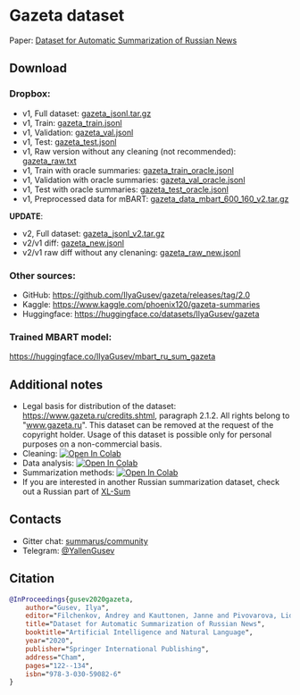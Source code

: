 # Gazeta dataset
Paper: [Dataset for Automatic Summarization of Russian News](https://arxiv.org/abs/2006.11063)

## Download
### Dropbox:
* v1, Full dataset: [gazeta_jsonl.tar.gz](https://www.dropbox.com/s/cmpfvzxdknkeal4/gazeta_jsonl.tar.gz)
* v1, Train: [gazeta_train.jsonl](https://www.dropbox.com/s/43l702z5a5i2w8j/gazeta_train.jsonl)
* v1, Validation: [gazeta_val.jsonl](https://www.dropbox.com/s/k2egt3sug0hb185/gazeta_val.jsonl)
* v1, Test: [gazeta_test.jsonl](https://www.dropbox.com/s/3gki5n5djs9w0v6/gazeta_test.jsonl)
* v1, Raw version without any cleaning (not recommended): [gazeta_raw.txt](https://www.dropbox.com/s/4fxj5wmt7tjr5f2/gazeta_raw.txt)
* v1, Train with oracle summaries: [gazeta_train_oracle.jsonl](https://www.dropbox.com/s/5dva37fm1v4zp3j/gazeta_train_oracle.jsonl)
* v1, Validation with oracle summaries: [gazeta_val_oracle.jsonl](https://www.dropbox.com/s/hc9tab4ewe352jt/gazeta_val_oracle.jsonl)
* v1, Test with oracle summaries: [gazeta_test_oracle.jsonl](https://www.dropbox.com/s/cjbciavdxg54mlq/gazeta_test_oracle.jsonl)
* v1, Preprocessed data for mBART: [gazeta_data_mbart_600_160_v2.tar.gz](https://www.dropbox.com/s/70d75da8h8f16ox/gazeta_data_mbart_600_160_v2.tar.gz)

**UPDATE**:
* v2, Full dataset: [gazeta_jsonl_v2.tar.gz](https://www.dropbox.com/s/lb50mk5jujjjqbi/gazeta_jsonl_v2.tar.gz)
* v2/v1 diff: [gazeta_new.jsonl](https://www.dropbox.com/s/c5y8q7pb3kv6cdu/gazeta_new.jsonl)
* v2/v1 raw diff without any clenaning: [gazeta_raw_new.jsonl](https://www.dropbox.com/s/gyv841mph04qweu/gazeta_raw_new.jsonl)

### Other sources:
* GitHub: https://github.com/IlyaGusev/gazeta/releases/tag/2.0
* Kaggle: https://www.kaggle.com/phoenix120/gazeta-summaries
* Huggingface: https://huggingface.co/datasets/IlyaGusev/gazeta

### Trained MBART model:
https://huggingface.co/IlyaGusev/mbart_ru_sum_gazeta

## Additional notes
* Legal basis for distribution of the dataset: https://www.gazeta.ru/credits.shtml, paragraph 2.1.2. All rights belong to "www.gazeta.ru". This dataset can be removed at the request of the copyright holder. Usage of this dataset is possible only for personal purposes on a non-commercial basis. 
* Cleaning: [![Open In Colab](https://colab.research.google.com/assets/colab-badge.svg)](https://colab.research.google.com/drive/1Ed_chVrslp_7vJNS3PmRC0_ZJrRQYv0C)
* Data analysis: [![Open In Colab](https://colab.research.google.com/assets/colab-badge.svg)](https://colab.research.google.com/drive/1Rp4-COj8RNbvH4jvRQkc5fik5XuhGU5y)
* Summarization methods: [![Open In Colab](https://colab.research.google.com/assets/colab-badge.svg)](https://colab.research.google.com/drive/1B26oDFEKSNCcI0BPkGXgxi13pbadriyN)
* If you are interested in another Russian summarization dataset, check out a Russian part of [XL-Sum](https://github.com/csebuetnlp/xl-sum)

## Contacts
* Gitter chat: [summarus/community](https://gitter.im/summarus/community)
* Telegram: [@YallenGusev](https://t.me/YallenGusev)

## Citation

```bibtex
@InProceedings{gusev2020gazeta,
    author="Gusev, Ilya",
    editor="Filchenkov, Andrey and Kauttonen, Janne and Pivovarova, Lidia",
    title="Dataset for Automatic Summarization of Russian News",
    booktitle="Artificial Intelligence and Natural Language",
    year="2020",
    publisher="Springer International Publishing",
    address="Cham",
    pages="122--134",
    isbn="978-3-030-59082-6"
}
```

